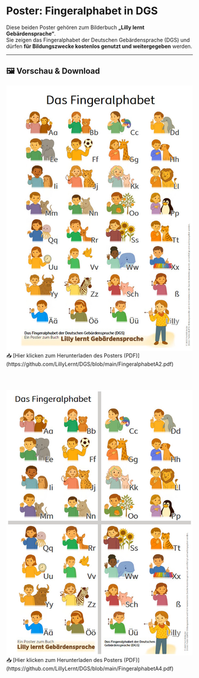# Poster: Fingeralphabet in DGS

Diese beiden Poster gehören zum Bilderbuch **„Lilly lernt Gebärdensprache“**.  
Sie zeigen das Fingeralphabet der Deutschen Gebärdensprache (DGS) und dürfen **für Bildungszwecke kostenlos genutzt und weitergegeben** werden.

---

## 🖼️ Vorschau & Download

<a href="https://github.com/LillyLernt/DGS/blob/main/FingeralphabetA2.pdf">
  <img src="posterA2.jpg" alt="Vorschau Poster A2" width="600"/>
</a>  
📥 [Hier klicken zum Herunterladen des Posters (PDF)](https://github.com/LillyLernt/DGS/blob/main/FingeralphabetA2.pdf)

<br><br>

<a href="https://github.com/LillyLernt/DGS/blob/main/FingeralphabetA4.pdf">
  <img src="posterA4.jpg" alt="Vorschau Poster 4xA4" width="600"/>
</a>  
📥 [Hier klicken zum Herunterladen des Posters (PDF)](https://github.com/LillyLernt/DGS/blob/main/FingeralphabetA4.pdf)
